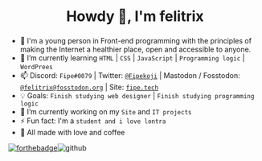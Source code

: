 <h1 align="center">Howdy 👋, I'm felitrix</h1>
<h3 align="center"></h3>

- 🦦 I'm a young person in Front-end programming with the principles of making the Internet a healthier place, open and accessible to anyone.
- 🌱 I’m currently learning `HTML` | `CSS` | `JavaScript` | `Programming logic` | `WordPrees`
- 📫 Discord: `Fipe#0079` | Twitter: [`@Fipekoji`](https://twitter.com/Fipekoji) | Mastodon / Fosstodon: [`@felitrix@fosstodon.org`](https://fosstodon.org/@felitrix) | Site: [`fipe.tech`](https://fipe.tech)
- 💡 Goals: `Finish studying web designer` | `Finish studying programming logic`
- 🔭 I’m currently working on my `Site` and `IT projects`
- ⚡ Fun fact: I'm a `student and i love lontra`
- 🙏 All made with love and coffee

[![forthebadge](https://forthebadge.com/images/badges/powered-by-coffee.svg)](https://forthebadge.com)![github](https://user-images.githubusercontent.com/90459705/173967569-067cb3e0-12fe-4ab0-b396-d3517a6008e3.gif)
